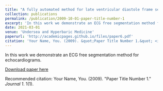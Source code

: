 ```yaml
---
title: "A fully automated method for late ventricular diastole frame selection in post-dive echocardiography without ECG gating"
collection: publications
permalink: /publication/2009-10-01-paper-title-number-1
excerpt: 'In this work we demonstrate an ECG free segmentation method for echocardiograms.'
date: 2021-03-01
venue: 'Undersea and Hyperbaric Medicine'
paperurl: 'http://academicpages.github.io/files/paper6.pdf'
citation: 'Your Name, You. (2009). &quot;Paper Title Number 1.&quot; <i>Journal 1</i>. 1(1).'
---
```

In this work we demonstrate an ECG free segmentation method for echocardiograms.

[Download paper here](http://academicpages.github.io/files/paper6.pdf)

Recommended citation: Your Name, You. (2009). "Paper Title Number 1." <i>Journal 1</i>. 1(1).
